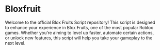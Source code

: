 # Bloxfruit
Welcome to the official Blox Fruits Script repository! This script is designed to enhance your experience in Blox Fruits, one of the most popular Roblox games. Whether you're aiming to level up faster, automate certain actions, or unlock new features, this script will help you take your gameplay to the next level.
